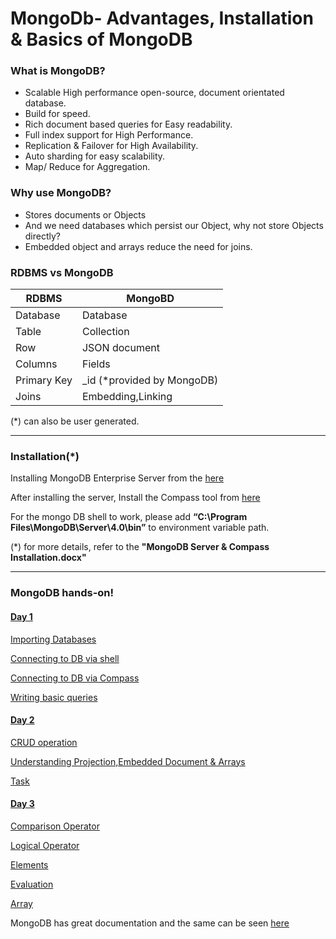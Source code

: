 # MongoDb- Advantages, Installation & Basics of MongoDB

### What is MongoDB?

* Scalable High performance open-source, document orientated database.
* Build for speed.
* Rich document based queries for Easy readability.
* Full index support for High Performance.
* Replication & Failover for High Availability.
* Auto sharding for easy scalability.
* Map/ Reduce for Aggregation.

### Why use MongoDB?
* Stores documents or Objects
* And we need databases which persist our Object, why not store Objects directly?
* Embedded object and arrays reduce the need for joins.

### RDBMS vs MongoDB

RDBMS | MongoBD
------------ | -------------
 Database   | Database
Table   | Collection
Row | JSON document
Columns | Fields
Primary Key | _id (*provided by MongoDB)
Joins | Embedding,Linking

(*) can also be user generated.

------------------------------------------------------------------------------

### Installation(*)

Installing MongoDB Enterprise Server from the [here](https://www.mongodb.com/download-center/enterprise)

After installing the server, Install the Compass tool from [here](https://www.mongodb.com/download-center/compass)

For the mongo DB shell to work, please add **“C:\Program Files\MongoDB\Server\4.0\bin”** to environment variable path.

(*) for more details, refer to the **"MongoDB Server & Compass Installation.docx"**

--------------------------------------------------------------------------------

### MongoDB hands-on!

#### [Day 1](https://github.com/WonderTools/TutorialsMongoDb/blob/master/Day1.md#day1)

[Importing Databases](https://github.com/WonderTools/TutorialsMongoDb/blob/master/Day1.md#importing-databases)

[Connecting to DB via shell](https://github.com/WonderTools/TutorialsMongoDb/blob/master/Day1.md#connecting-to-db-via-shell)

[Connecting to DB via Compass](https://github.com/WonderTools/TutorialsMongoDb/blob/master/Day1.md#connecting-to-db-compass-via-compass)

[Writing basic queries](https://github.com/WonderTools/TutorialsMongoDb/blob/master/Day1.md#writing-basic-queries)

#### [Day 2](https://github.com/WonderTools/TutorialsMongoDb/blob/master/Day2.md#day-2)

[CRUD operation](https://github.com/WonderTools/TutorialsMongoDb/blob/master/Day2.md#crud-operations)

[Understanding Projection,Embedded Document & Arrays](https://github.com/WonderTools/TutorialsMongoDb/blob/master/Day2.md#understanding-projection-embedded-document--arrays)

[Task](https://github.com/WonderTools/TutorialsMongoDb/blob/master/Day2.md#task)

#### [Day 3](https://github.com/WonderTools/TutorialsMongoDb/blob/master/Day3.md#day-3)

[Comparison Operator](https://github.com/WonderTools/TutorialsMongoDb/blob/master/Day3.md#comparison-operator)

[Logical Operator](https://github.com/WonderTools/TutorialsMongoDb/blob/master/Day3.md#logical-operator)

[Elements](https://github.com/WonderTools/TutorialsMongoDb/blob/master/Day3.md#elements)

[Evaluation](https://github.com/WonderTools/TutorialsMongoDb/blob/master/Day3.md#evaluation)

[Array](https://github.com/WonderTools/TutorialsMongoDb/blob/master/Day3.md#array)



MongoDB has great documentation and the same can be seen [here](https://docs.mongodb.com/manual/introduction/)
